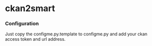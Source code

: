 # ckan2smart


### Configuration

Just copy the configme.py.template to configme.py and add your ckan access token and url address.